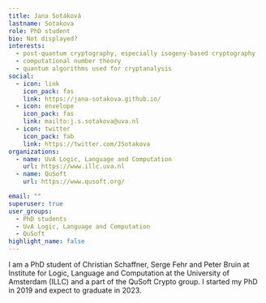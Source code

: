 ```yaml
---
title: Jana Sotáková
lastname: Sotakova
role: PhD student
bio: Not displayed?
interests:
  - post-quantum cryptography, especially isogeny-based cryptography
  - computational number theory
  - quantum algorithms used for cryptanalysis
social:
  - icon: link
    icon_pack: fas
    link: https://jana-sotakova.github.io/
  - icon: envelope
    icon_pack: fas
    link: mailto:j.s.sotakova@uva.nl
  - icon: twitter
    icon_pack: fab
    link: https://twitter.com/JSotakova
organizations:
  - name: UvA Logic, Language and Computation
    url: https://www.illc.uva.nl
  - name: QuSoft
    url: https://www.qusoft.org/

email: ""
superuser: true
user_groups:
  - PhD students
  - UvA Logic, Language and Computation
  - QuSoft
highlight_name: false
---
```


I am a PhD student of Christian Schaffner, Serge Fehr and Peter Bruin at Institute for Logic, Language and Computation at the University of Amsterdam (ILLC) and a part of the QuSoft Crypto group. I started my PhD in 2019 and expect to graduate in 2023.
